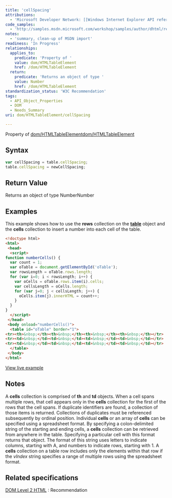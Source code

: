 ```yaml
---
title: 'cellSpacing'
attributions:
  - 'Microsoft Developer Network: [[Windows Internet Explorer API reference](http://msdn.microsoft.com/en-us/library/ie/hh828809%28v=vs.85%29.aspx) Article]'
code_samples:
  - 'http://samples.msdn.microsoft.com/workshop/samples/author/dhtml/refs/rows-cells.htm'
notes:
  - 'summary, clean-up of MSDN import'
readiness: 'In Progress'
relationships:
  applies_to:
    predicate: 'Property of '
    value: dom/HTMLTableElement
    href: /dom/HTMLTableElement
  return:
    predicate: 'Returns an object of type '
    value: Number
    href: /dom/HTMLTableElement
standardization_status: 'W3C Recommendation'
tags:
  - API_Object_Properties
  - DOM
  - Needs_Summary
uri: dom/HTMLTableElement/cellSpacing

---
```

Property of [dom/HTMLTableElement](/dom/HTMLTableElement)[dom/HTMLTableElement](/dom/HTMLTableElement)

## Syntax

``` js
var cellSpacing = table.cellSpacing;
table.cellSpacing = newCellSpacing;
```

## Return Value

Returns an object of type NumberNumber

## Examples

This example shows how to use the **rows** collection on the [**table**](/html/elements/table) object and the **cells** collection to insert a number into each cell of the table.

``` html
<!doctype html>
<html>
 <head>
  <script>
function numberCells() {
  var count = 1;
  var oTable = document.getElementById('oTable');
  var rowsLength = oTable.rows.length;
  for (var i=0; i < rowsLength; i++) {
    var oCells = oTable.rows.item(i).cells;
    var cellsLength = oCells.length;
    for (var j=0; j < cellsLength; j++) {
      oCells.item(j).innerHTML = count++;
    }
  }
}
  </script>
 </head>
 <body onload="numberCells()">
  <table id="oTable" border="1">
<tr><th>&nbsp;</th><th>&nbsp;</th><th>&nbsp;</th><th>&nbsp;</th></tr>
<tr><td>&nbsp;</td><td>&nbsp;</td><td>&nbsp;</td><td>&nbsp;</td></tr>
<tr><td>&nbsp;</td><td>&nbsp;</td><td>&nbsp;</td><td>&nbsp;</td></tr>
  </table>
 </body>
</html>
```

[View live example](http://samples.msdn.microsoft.com/workshop/samples/author/dhtml/refs/rows-cells.htm)

## Notes

A **cells** collection is comprised of **th** and **td** objects. When a cell spans multiple rows, that cell appears only in the **cells** collection for the first of the rows that the cell spans. If duplicate identifiers are found, a collection of those items is returned. Collections of duplicates must be referenced subsequently by ordinal position. Individual **cells** or an array of **cells** can be specified using a spreadsheet format. By specifying a colon-delimited string of the starting and ending cells, a **cells** collection can be retrieved from anywhere in the table. Specifying a particular cell with this format returns that object. The format of this string uses letters to indicate columns, starting with A, and numbers to indicate rows, starting with 1. A **cells** collection on a table row includes only the elements within that row if the *vIndex* string specifies a range of multiple rows using the spreadsheet format.

## Related specifications

[DOM Level 2 HTML](http://www.w3.org/TR/DOM-Level-2-HTML/)
:   Recommendation
